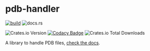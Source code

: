# pdb-handler

[![build](https://github.com/rvhonorato/pdb-handler/actions/workflows/rust.yml/badge.svg)](https://github.com/rvhonorato/pdb-handler/actions/workflows/rust.yml)
![docs.rs](https://img.shields.io/docsrs/pdb-handler)

![Crates.io Version](https://img.shields.io/crates/v/pdb-handler)
[![Codacy Badge](https://app.codacy.com/project/badge/Grade/12aca094ca6f4bb983128cfe8a89773b)](https://app.codacy.com/gh/rvhonorato/pdb-handler/dashboard?utm_source=gh&utm_medium=referral&utm_content=&utm_campaign=Badge_grade)
![Crates.io Total Downloads](https://img.shields.io/crates/d/pdb-handler)

A library to handle PDB files, [check the docs](https://docs.rs/pdb-handler).
